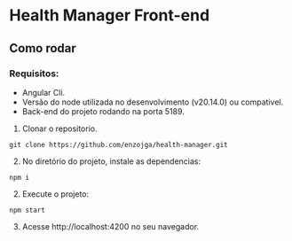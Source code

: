 # Health Manager Front-end
 
## Como rodar
### Requisitos:

- Angular Cli.
- Versão do node utilizada no desenvolvimento (v20.14.0) ou compativel.
- Back-end do projeto rodando na porta 5189.

1. Clonar o repositorio.


```git clone https://github.com/enzojga/health-manager.git```


2. No diretório do projeto, instale as dependencias:


```npm i```

2. Execute o projeto:


```npm start```

3. Acesse http://localhost:4200 no seu navegador.
